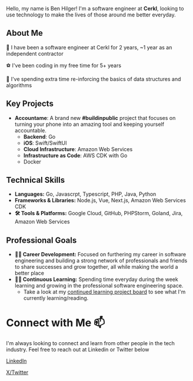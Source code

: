 Hello, my name is Ben Hilger! I'm a software engineer at **Cerkl**, looking to use technology to make the lives of those around me better everyday.

## About Me

👔 I have been a software engineer at Cerkl for 2 years, ~1 year as an independent contractor

⚽️ I've been coding in my free time for 5+ years

🔧 I've spending extra time re-inforcing the basics of data structures and algorithms

## Key Projects

* **Accountame**: A brand new **#buildinpublic** project that focuses on turning your phone into an amazing tool and keeping yourself accountable.
  * **Backend**: Go
  * **iOS**: Swift/SwiftUI
  * **Cloud Infrastructure**: Amazon Web Services
  * **Infrastructure as Code**: AWS CDK with Go
  * Docker

## Technical Skills

* **Languages:** Go, Javascrpt, Typescript, PHP, Java, Python
* **Frameworks & Libraries:** Node.js, Vue, Next.js, Amazon Web Services CDK
* **🛠️ Tools & Platforms:** Google Cloud, GitHub, PHPStorm, Goland, Jira, Amazon Web Services

## Professional Goals

* **🧑‍💻 Career Development:** Focused on furthering my career in software engineering and building a strong network of professionals and friends to share successes and grow together, all while making the world a better place
* **🧑‍🎓 Continuous Learning:** Spending time everyday during the week learning and growing in the professional software engineering space.
  * Take a look at my [continued learning project board](https://github.com/users/ben-hilger/projects/2) to see what I'm currently learning/reading.
  
# Connect with Me 📫

I'm always looking to connect and learn from other people in the tech industry. Feel free to reach out at Linkedin or Twitter below

[LinkedIn](https://www.linkedin.com/in/benjaminhilger/)

[X/Twitter](https://x.com/BenDev404)

